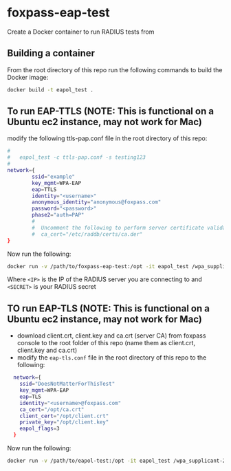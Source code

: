
# foxpass-eap-test
Create a Docker container to run RADIUS tests from

## Building a container

From the root directory of this repo run the following commands to build the Docker image:

```bash
docker build -t eapol_test .
```

## To run EAP-TTLS (NOTE: This is functional on a Ubuntu ec2 instance, may not work for Mac)

modify the following ttls-pap.conf file in the root directory of this repo:

```bash
#
#   eapol_test -c ttls-pap.conf -s testing123
#
network={
        ssid="example"
        key_mgmt=WPA-EAP
        eap=TTLS
        identity="<username>"
        anonymous_identity="anonymous@foxpass.com"
        password="<password>"
        phase2="auth=PAP"
        #
        #  Uncomment the following to perform server certificate validation.
        #  ca_cert="/etc/raddb/certs/ca.der"
}
```

Now run the following:

```bash
docker run -v /path/to/foxpass-eap-test:/opt -it eapol_test /wpa_supplicant-2.8/wpa_supplicant/eapol_test -a <IP> -s <secret> -c /opt/ttls-pap.conf
```

Where `<IP>` is the IP of the RADIUS server you are connecting to and `<SECRET>` is your RADIUS secret

## TO run EAP-TLS (NOTE: This is functional on a Ubuntu ec2 instance, may not work for Mac)

* download client.crt, client.key and ca.crt (server CA) from foxpass console to the root folder of this repo (name them as client.crt, client.key and ca.crt)
* modify the `eap-tls.conf` file in the root directory of this repo to the following:
  
```bash
  network={
    ssid="DoesNotMatterForThisTest"
    key_mgmt=WPA-EAP
    eap=TLS
    identity="<username>@foxpass.com"
    ca_cert="/opt/ca.crt"
    client_cert="/opt/client.crt"
    private_key="/opt/client.key"
    eapol_flags=3
  }
```

Now run the following:

```bash
docker run -v /path/to/eapol-test:/opt -it eapol_test /wpa_supplicant-2.8/wpa_supplicant/eapol_test -a <IP> -s <secret> -c /opt/tls.conf
```
